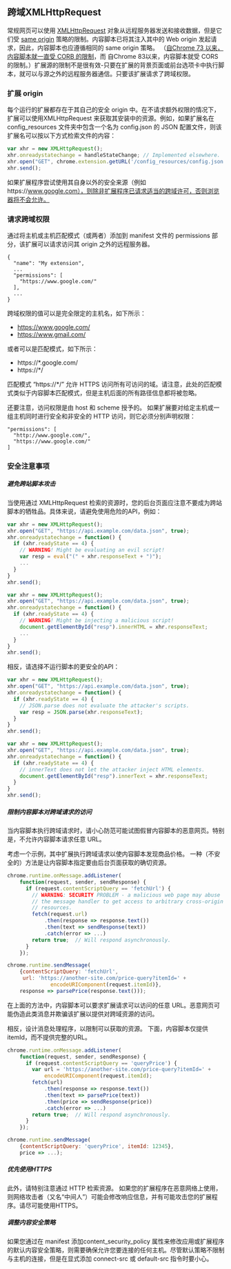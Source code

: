 ## 跨域XMLHttpRequest

常规网页可以使用 [XMLHttpRequest](https://www.w3.org/TR/XMLHttpRequest/) 对象从远程服务器发送和接收数据，但是它们受 [same origin](https://en.wikipedia.org/wiki/Same_origin_policy) 策略的限制。内容脚本已将其注入其中的 Web origin 发起请求，因此，内容脚本也应遵循相同的 same origin 策略。 （[自Chrome 73 以来，内容脚本就一直受 CORB 的限制](https://www.chromium.org/Home/chromium-security/extension-content-script-fetches)，而 自Chrome 83以来，内容脚本就受 CORS 的限制。）扩展源的限制不是很有效-只要在扩展的背景页面或前台选项卡中执行脚本，就可以与源之外的远程服务器通信。只要该扩展请求了跨域权限。

### 扩展 origin

每个运行的扩展都存在于其自己的安全 origin 中。在不请求额外权限的情况下，扩展可以使用XMLHttpRequest 来获取其安装中的资源。例如，如果扩展名在 config_resources 文件夹中包含一个名为 config.json 的 JSON 配置文件，则该扩展名可以按以下方式检索文件的内容：

``` js
var xhr = new XMLHttpRequest();
xhr.onreadystatechange = handleStateChange; // Implemented elsewhere.
xhr.open("GET", chrome.extension.getURL('/config_resources/config.json'), true);
xhr.send();
```

如果扩展程序尝试使用其自身以外的安全来源（例如https://www.google.com），则除非扩展程序已请求适当的跨域许可，否则浏览器将不会允许。

### 请求跨域权限

通过将主机或主机匹配模式（或两者）添加到 manifest 文件的 permissions 部分，该扩展可以请求访问其 origin 之外的远程服务器。

```
{
  "name": "My extension",
  ...
  "permissions": [
    "https://www.google.com/"
  ],
  ...
}
```

跨域权限的值可以是完全限定的主机名，如下所示：

* https://www.google.com/
* https://www.gmail.com/


或者可以是匹配模式，如下所示：

* https://*.google.com/
* https://*/



匹配模式 “https://*/” 允许 HTTPS 访问所有可访问的域。请注意，此处的匹配模式类似于内容脚本匹配模式，但是主机后面的所有路径信息都将被忽略。

还要注意，访问权限是由 host 和 scheme 授予的。 如果扩展要对给定主机或一组主机同时进行安全和非安全的 HTTP 访问，则它必须分别声明权限：

```
"permissions": [
  "http://www.google.com/",
  "https://www.google.com/"
]
```

### 安全注意事项

##### 避免跨站脚本攻击

当使用通过 XMLHttpRequest 检索的资源时，您的后台页面应注意不要成为跨站脚本的牺牲品。具体来说，请避免使用危险的API，例如：

``` js
var xhr = new XMLHttpRequest();
xhr.open("GET", "https://api.example.com/data.json", true);
xhr.onreadystatechange = function() {
  if (xhr.readyState == 4) {
    // WARNING! Might be evaluating an evil script!
    var resp = eval("(" + xhr.responseText + ")");
    ...
  }
}
xhr.send();
```
``` js
var xhr = new XMLHttpRequest();
xhr.open("GET", "https://api.example.com/data.json", true);
xhr.onreadystatechange = function() {
  if (xhr.readyState == 4) {
    // WARNING! Might be injecting a malicious script!
    document.getElementById("resp").innerHTML = xhr.responseText;
    ...
  }
}
xhr.send();
```

相反，请选择不运行脚本的更安全的API：


``` js
var xhr = new XMLHttpRequest();
xhr.open("GET", "https://api.example.com/data.json", true);
xhr.onreadystatechange = function() {
  if (xhr.readyState == 4) {
    // JSON.parse does not evaluate the attacker's scripts.
    var resp = JSON.parse(xhr.responseText);
  }
}
xhr.send();

```

``` js
var xhr = new XMLHttpRequest();
xhr.open("GET", "https://api.example.com/data.json", true);
xhr.onreadystatechange = function() {
  if (xhr.readyState == 4) {
    // innerText does not let the attacker inject HTML elements.
    document.getElementById("resp").innerText = xhr.responseText;
  }
}
xhr.send();

```

##### 限制内容脚本对跨域请求的访问

当内容脚本执行跨域请求时，请小心防范可能试图假冒内容脚本的恶意网页。特别是，不允许内容脚本请求任意 URL。

考虑一个示例，其中扩展执行跨域请求以使内容脚本发现商品价格。 一种（不安全的）方法是让内容脚本指定要由后台页面获取的确切资源。

``` js
chrome.runtime.onMessage.addListener(
    function(request, sender, sendResponse) {
      if (request.contentScriptQuery == 'fetchUrl') {
        // WARNING: SECURITY PROBLEM - a malicious web page may abuse
        // the message handler to get access to arbitrary cross-origin
        // resources.
        fetch(request.url)
            .then(response => response.text())
            .then(text => sendResponse(text))
            .catch(error => ...)
        return true;  // Will respond asynchronously.
      }
    });
```

``` js
chrome.runtime.sendMessage(
    {contentScriptQuery: 'fetchUrl',
     url: 'https://another-site.com/price-query?itemId=' +
              encodeURIComponent(request.itemId)},
    response => parsePrice(response.text()));
```

在上面的方法中，内容脚本可以要求扩展请求可以访问的任意 URL。恶意网页可能伪造此类消息并欺骗该扩展以提供对跨域资源的访问。

相反，设计消息处理程序，以限制可以获取的资源。 下面，内容脚本仅提供 itemId，而不提供完整的URL。

``` js
chrome.runtime.onMessage.addListener(
    function(request, sender, sendResponse) {
      if (request.contentScriptQuery == 'queryPrice') {
        var url = 'https://another-site.com/price-query?itemId=' +
            encodeURIComponent(request.itemId);
        fetch(url)
            .then(response => response.text())
            .then(text => parsePrice(text))
            .then(price => sendResponse(price))
            .catch(error => ...)
        return true;  // Will respond asynchronously.
      }
    });
```

``` js
chrome.runtime.sendMessage(
    {contentScriptQuery: 'queryPrice', itemId: 12345},
    price => ...);
```

##### 优先使用HTTPS

此外，请特别注意通过 HTTP 检索资源。 如果您的扩展程序在恶意网络上使用，则网络攻击者（又名“中间人”）可能会修改响应信息，并有可能攻击您的扩展程序。请尽可能使用HTTPS。

##### 调整内容安全策略

如果您通过在 manifest 添加content_security_policy 属性来修改应用或扩展程序的默认内容安全策略，则需要确保允许您要连接的任何主机。尽管默认策略不限制与主机的连接，但是在显式添加 connect-src 或 default-src 指令时要小心。


